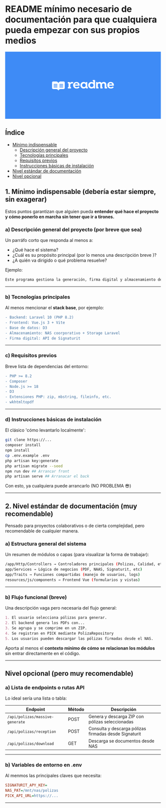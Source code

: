 # README mínimo necesario de documentación para que cualquiera pueda empezar con sus propios medios

![Logo de readme][imagen1]

[imagen1]: ./assets/l1N10XpkhNLh0ars7Xcf7FHVkhs.svg

## Índice

- [Mínimo indispensable](#1-mínimo-indispensable-debería-estar-siempre-sin-exagerar)
  - [Descripción general del proyecto](#a-descripción-general-del-proyecto-por-breve-que-sea)
  - [Tecnologías principales](#b-tecnologías-principales)
  - [Requisitos previos](#c-requisitos-previos)
  - [Instrucciones básicas de instalación](#d-instrucciones-básicas-de-instalación)
- [Nivel estándar de documentación](#2-nivel-estándar-de-documentación-muy-recomendable)
- [Nivel opcional](#nivel-opcional-pero-muy-recomendable)

## 1. Mínimo indispensable (debería estar siempre, sin exagerar)

Estos puntos garantizan que alguien pueda **entender qué hace el proyecto y cómo ponerlo en marcha sin tener que ir a tirones.**

### a) Descripción general del proyecto (por breve que sea)

Un parráfo corto que responda al menos a:

- ¿Qué hace el sistema?
- ¿Cuál es su propósito principal (por lo menos una descripción breve )?
- ¿A quién va dirigido o qué problema resuelve?

Ejemplo:

```bash
Este programa gestiona la generación, firma digital y almacenamiento de pólizas en formato PDF para su posterior envío y archivo usando (PICK y NAS).
```

---

### b) Tecnologías principales

Al menos mencionar el **stack base**, por ejemplo:

```diff
- Backend: Laravel 10 (PHP 8.2)
- Frontend: Vue.js 3 + Vite
- Base de datos: D3
- Almacenamiento: NAS coorporativo + Storage Laravel
- Firma digital: API de Signaturit
```

---

### c) Requisitos previos

Breve lista de dependencias del entorno:

```diff
- PHP >= 8.2
- Composer
- Node.js >= 18
- D3
- Extensiones PHP: zip, mbstring, fileinfo, etc.
- wkhtmltopdf
```

---

### d) Instrucciones básicas de instalación

El clásico 'cómo levantarlo localmente':

```bash
git clone https://...
composer install
npm install
cp .env.example .env 
php artisan key:generate
php artisan migrate --seed
npm run dev ## Arrancar front
php artisan serve ## Arranacar el back
```

Con esto, ya cualquiera puede arrancarlo (NO PROBLEMA 😎)

---

## 2. Nivel estándar de documentación (muy recomendable)

Pensado para proyectos colaborativos o de cierta complejidad, pero recomendable de cualquier manera.

### a) Estructura general del sistema

Un resumen de módulos o capas (para visualizar la forma de trabajar):

```bash
/app/Http/Controllers → Controladores principales (Polizas, Calidad, etc.)
app/Services → Lógica de negocios (PDF, NAAS, Signaturit, etc)
app/Traits → Funciones compartidas (manejo de usuarios, logs)
resources/js/components → Frontend Vue (formularios y vistas)
```

---

### b) Flujo funcional (breve)

Una descripción vaga pero necesaria del flujo general:

```markdown
1. El usuario selecciona pólizas para generar.
2. El backend genera los PDFs con...
3. Se agrupa y se comprime en un ZIP.
4. Se registran en PICK mediante PolizaRepository
5. Los usuarios pueden descargar las pólizas firmadas desde el NAS.
```

Aporta al menos el **contexto mínimo de cómo se relacionan los módulos** sin entrar directamente en el código.

---

## Nivel opcional (pero muy recomendable)

### a) Lista de endpoints o rutas API

Lo ideal sería una lista o tabla:

| **Endpoint** | **Método** | **Descripción** |
| ------------ | ---------- | --------------- |
| `/api/polizas/massive-generate` | POST | Genera y descarga ZIP con pólizas seleccionadas |
| `/api/polizas/reception` | POST | Consulta y descarga pólizas firmadas desde Signaturit |
| `/api/polizas/download` | GET | Descarga se documentos desde NAS |

---

### b) Variables de entorno en .env

Al menmos las principales claves que necesita:

```ini
SIGNATURIT_APY_KEY= 
NAS_PAT=/mnt/nas/polizas
PICK_API_URL=https://...
```

---
